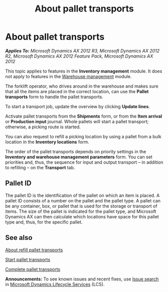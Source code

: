 ﻿---
title: About pallet transports
TOCTitle: About pallet transports
ms:assetid: 0f19b6c8-2d90-4781-b011-fe4f749c419a
ms:mtpsurl: https://technet.microsoft.com/en-us/library/Aa496416(v=AX.60)
ms:contentKeyID: 36056017
ms.date: 04/18/2014
mtps_version: v=AX.60
f1_keywords:
- handle pallet transports
- warehouse location
---

# About pallet transports 


_**Applies To:** Microsoft Dynamics AX 2012 R3, Microsoft Dynamics AX 2012 R2, Microsoft Dynamics AX 2012 Feature Pack, Microsoft Dynamics AX 2012_

This topic applies to features in the **Inventory management** module. It does not apply to features in the [Warehouse management](warehouse-management.md) module.

The forklift operator, who drives around in the warehouse and makes sure that all the items are placed in the correct location, can use the **Pallet transports** form to handle the pallet transports.

To start a transport job, update the overview by clicking **Update lines**.

Activate pallet transports from the **Shipments** form, or from the **Item arrival** or **Production input** journal. Whole pallets will start a pallet transport; otherwise, a picking route is started.

You can also request to refill a picking location by using a pallet from a bulk location in the **Inventory locations** form.

The order of the pallet transports depends on priority settings in the **Inventory and warehouse management parameters** form. You can set priorities and, thus, the sequence for input and output transport – in addition to refilling – on the **Transport** tab.

## Pallet ID

The pallet ID is the identification of the pallet on which an item is placed. A pallet ID consists of a number on the pallet and the pallet type. A pallet can be any container, box, or pallet that is used for the storage or transport of items. The size of the pallet is indicated for the pallet type, and Microsoft Dynamics AX can then calculate which locations have space for this pallet type and, thus, for the specific pallet.

## See also

[About refill pallet transports](about-refill-pallet-transports.md)

[Start pallet transports](start-pallet-transports.md)

[Complete pallet transports](complete-pallet-transports.md)

  
**Announcements:** To see known issues and recent fixes, use [Issue search](http://go.microsoft.com/fwlink/?linkid=389258) in [Microsoft Dynamics Lifecycle Services](http://go.microsoft.com/fwlink/?linkid=306505) (LCS).

